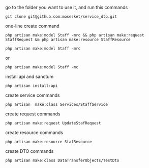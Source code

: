 go to the folder you want to use it, and run this commands
```
git clone git@github.com:mosesket/service_dto.git
```

one-line create command
```
php artisan make:model Staff -mrc && php artisan make:request StaffRequest && php artisan make:resource StaffResource

```


```
php artisan make:model Staff -mrc 
```
or 
```
php artisan make:model Staff -mc 
```

install api and sanctum
```
php artisan install:api
```

create service commands
```
php artisan  make:class Services/StaffService
```

create request commands
```
php artisan make:request UpdateStafRequest
```

create resource commands
```
php artisan make:resource StafResource 
```

create DTO commands
```
php artisan make:class DataTransferObjects/TestDto 
```

